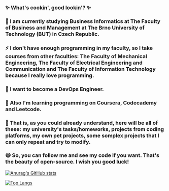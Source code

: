 <!--
**AalleexxFfrr/AalleexxFfrr** is a ✨ _special_ ✨ repository because its `README.md` (this file) appears on your GitHub profile.
-->

### ✨ What's cookin', good lookin'? ✨
### 🌱 I am currently studying Business Informatics at The Faculty of Business and Management at The Brno University of Technology (BUT) in Czech Republic.
### ⚡ I don't have enough programming in my faculty, so I take courses from other faculties: The Faculty of Mechanical Engineering, The Faculty of Electrical Engineering and Communication and The Faculty of Information Technology because I really love programming.
### 🤔 I want to become a DevOps Engineer.
### 🔭 Also I'm learning programming on Coursera, Codecademy and Leetcode.
### 💬 That is, as you could already understand, here will be all of these: my university's tasks/homeworks, projects from coding platforms, my own pet projects, some somplex projects that I can only repeat and try to modify.
### 😄 So, you can follow me and see my code if you want. That's the beauty of open-source. I wish you good luck!

[![Anurag's GitHub stats](https://github-readme-stats.vercel.app/api?username=AalleexxFfrr&show_icons=true&theme=synthwave)](https://github.com/anuraghazra/github-readme-stats)

[![Top Langs](https://github-readme-stats.vercel.app/api/top-langs/?username=AalleexxFfrr&layout=compact)](https://github.com/anuraghazra/github-readme-stats)
